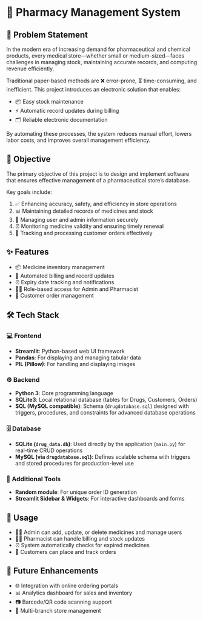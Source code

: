 # 💊 Pharmacy Management System

## 📌 Problem Statement

In the modern era of increasing demand for pharmaceutical and chemical products, every medical store—whether small or medium-sized—faces challenges in managing stock, maintaining accurate records, and computing revenue efficiently.

Traditional paper-based methods are ❌ error-prone, ⏳ time-consuming, and inefficient. This project introduces an electronic solution that enables:

* 📦 Easy stock maintenance
* ⚡ Automatic record updates during billing
* 🗂️ Reliable electronic documentation

By automating these processes, the system reduces manual effort, lowers labor costs, and improves overall management efficiency.

## 🎯 Objective

The primary objective of this project is to design and implement software that ensures effective management of a pharmaceutical store’s database.

Key goals include:

1. ✅ Enhancing accuracy, safety, and efficiency in store operations
2. 📊 Maintaining detailed records of medicines and stock
3. 🔐 Managing user and admin information securely
4. ⏰ Monitoring medicine validity and ensuring timely renewal
5. 🛒 Tracking and processing customer orders effectively

## ✨ Features

* 📦 Medicine inventory management
* 🧾 Automated billing and record updates
* ⏰ Expiry date tracking and notifications
* 👨‍⚕️ Role-based access for Admin and Pharmacist
* 🛒 Customer order management

## 🛠️ Tech Stack

### 💻 Frontend

* **Streamlit**: Python-based web UI framework
* **Pandas**: For displaying and managing tabular data
* **PIL (Pillow)**: For handling and displaying images

### ⚙️ Backend

* **Python 3**: Core programming language
* **SQLite3**: Local relational database (tables for Drugs, Customers, Orders)
* **SQL (MySQL compatible)**: Schema (`drugdatabase.sql`) designed with triggers, procedures, and constraints for advanced database operations

### 🗄️ Database

* **SQLite (`drug_data.db`)**: Used directly by the application (`main.py`) for real-time CRUD operations
* **MySQL (via `drugdatabase.sql`)**: Defines scalable schema with triggers and stored procedures for production-level use

### 🔑 Additional Tools

* **Random module**: For unique order ID generation
* **Streamlit Sidebar & Widgets**: For interactive dashboards and forms

## 📖 Usage

* 👨‍💼 Admin can add, update, or delete medicines and manage users
* 👨‍⚕️ Pharmacist can handle billing and stock updates
* ⏰ System automatically checks for expired medicines
* 🛒 Customers can place and track orders

## 🔮 Future Enhancements

* 🌐 Integration with online ordering portals
* 📊 Analytics dashboard for sales and inventory
* 📷 Barcode/QR code scanning support
* 🏪 Multi-branch store management

